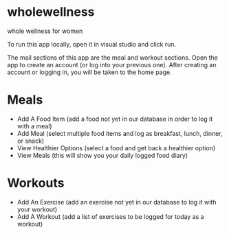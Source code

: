 # wholewellness
whole wellness for women

To run this app locally, open it in visual studio and click run.

The mail sections of this app are the meal and workout sections.
Open the app to create an account (or log into your previous one). After creating an account or logging in, you will be taken to the home page.

# Meals

  - Add A Food Item (add a food not yet in our database in order to log it with a meal)
  - Add Meal (select multiple food items and log as breakfast, lunch, dinner, or snack)
  - View Healthier Options (select a food and get back a healthier option)
  - View Meals (this will show you your daily logged food diary)

# Workouts

  - Add An Exercise (add an exercise not yet in our database to log it with your workout)
  - Add A Workout (add a list of exercises to be logged for today as a workout)

